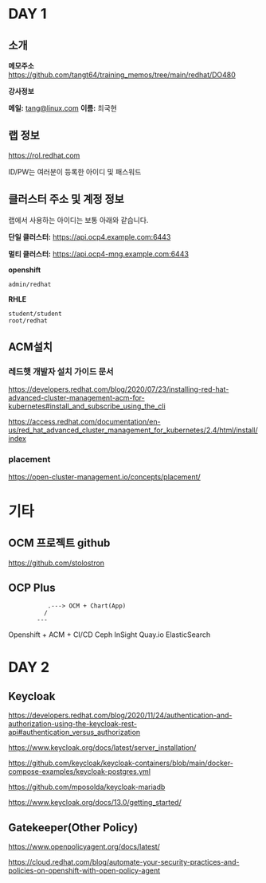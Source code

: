 # DAY 1

## 소개

**메모주소**
https://github.com/tangt64/training_memos/tree/main/redhat/DO480

**강사정보**

**메일:** tang@linux.com
**이름:** 최국현

## 랩 정보

https://rol.redhat.com

ID/PW는 여러분이 등록한 아이디 및 패스워드

## 클러스터 주소 및 계정 정보

랩에서 사용하는 아이디는 보통 아래와 같습니다.

**단일 클러스터:** 
https://api.ocp4.example.com:6443

**멀티 클러스터:** 
https://api.ocp4-mng.example.com:6443


**openshift**
```
admin/redhat
```

**RHLE**
```
student/student
root/redhat
```

## ACM설치

### 레드햇 개발자 설치 가이드 문서
https://developers.redhat.com/blog/2020/07/23/installing-red-hat-advanced-cluster-management-acm-for-kubernetes#install_and_subscribe_using_the_cli

https://access.redhat.com/documentation/en-us/red_hat_advanced_cluster_management_for_kubernetes/2.4/html/install/index

### placement
https://open-cluster-management.io/concepts/placement/

# 기타

## OCM 프로젝트 github

https://github.com/stolostron


## OCP Plus
               .---> OCM + Chart(App)
              /
            ---
Openshift + ACM + CI/CD
                  Ceph
                  InSight
                  Quay.io
                  ElasticSearch

# DAY 2



## Keycloak

https://developers.redhat.com/blog/2020/11/24/authentication-and-authorization-using-the-keycloak-rest-api#authentication_versus_authorization

https://www.keycloak.org/docs/latest/server_installation/

https://github.com/keycloak/keycloak-containers/blob/main/docker-compose-examples/keycloak-postgres.yml

https://github.com/mposolda/keycloak-mariadb

https://www.keycloak.org/docs/13.0/getting_started/


## Gatekeeper(Other Policy)

https://www.openpolicyagent.org/docs/latest/

https://cloud.redhat.com/blog/automate-your-security-practices-and-policies-on-openshift-with-open-policy-agent